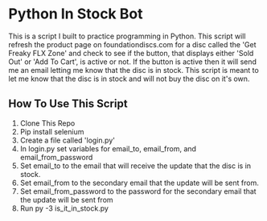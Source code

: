 # Python In Stock Bot

This is a script I built to practice programming in Python. This script will refresh the product page on foundationdiscs.com for a disc called the 'Get Freaky FLX Zone' and check to see if the button, that displays either 'Sold Out' or 'Add To Cart', is active or not. If the button is active then it will send me an email letting me know that the disc is in stock. This script is meant to let me know that the disc is in stock and will not buy the disc on it's own. 

## How To Use This Script

1. Clone This Repo
2. Pip install selenium
3. Create a file called 'login.py'
4. In login.py set variables for email_to, email_from, and email_from_password
5. Set email_to to the email that will receive the update that the disc is in stock.
6. Set email_from to the secondary email that the update will be sent from.
7. Set email_from_password to the password for the secondary email that the update will be sent from
8. Run py -3 is_it_in_stock.py
